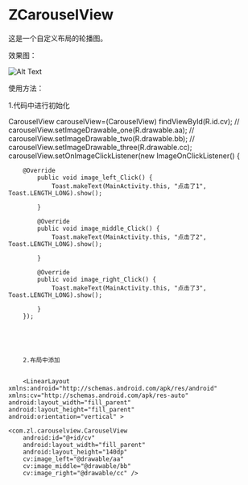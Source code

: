 # ZCarouselView

这是一个自定义布局的轮播图。

效果图：

![Alt Text](https://raw.githubusercontent.com/simplezhli/ZCarouselView/master/image/test.gif)


使用方法：


1.代码中进行初始化

CarouselView carouselView=(CarouselView) findViewById(R.id.cv);
//		carouselView.setImageDrawable_one(R.drawable.aa);
//		carouselView.setImageDrawable_two(R.drawable.bb);
//		carouselView.setImageDrawable_three(R.drawable.cc);
		carouselView.setOnImageClickListener(new ImageOnClickListener() {
			
		@Override
			public void image_left_Click() {
				Toast.makeText(MainActivity.this, "点击了1", Toast.LENGTH_LONG).show();
				
			}

			@Override
			public void image_middle_Click() {
				Toast.makeText(MainActivity.this, "点击了2", Toast.LENGTH_LONG).show();
				
			}

			@Override
			public void image_right_Click() {
				Toast.makeText(MainActivity.this, "点击了3", Toast.LENGTH_LONG).show();
				
			}
		});
		
		
		
		
		
		2.布局中添加
		
		
		<LinearLayout xmlns:android="http://schemas.android.com/apk/res/android"
    xmlns:cv="http://schemas.android.com/apk/res-auto"
    android:layout_width="fill_parent"
    android:layout_height="fill_parent"
    android:orientation="vertical" >

    <com.zl.carouselview.CarouselView
        android:id="@+id/cv"
        android:layout_width="fill_parent"
        android:layout_height="140dp"
        cv:image_left="@drawable/aa"
        cv:image_middle="@drawable/bb"
        cv:image_right="@drawable/cc" />

</LinearLayout>

